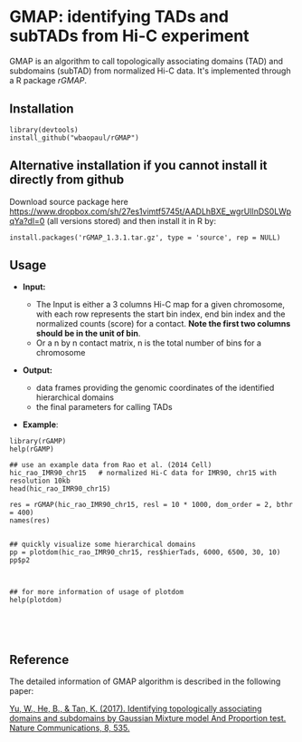# GMAP: identifying TADs and subTADs from Hi-C experiment

GMAP is an algorithm to call topologically associating domains (TAD) and subdomains (subTAD) from normalized Hi-C data.
It's implemented through a R package *rGMAP*.


## Installation 
```
library(devtools)
install_github("wbaopaul/rGMAP")
```

## Alternative installation if you cannot install it directly from github
Download source package here https://www.dropbox.com/sh/27es1vimtf5745t/AADLhBXE_wgrUIlnDS0LWpqYa?dl=0 
(all versions stored) and then install it in R by:
```
install.packages('rGMAP_1.3.1.tar.gz', type = 'source', rep = NULL)
```

## Usage
* **Input:**
  - The Input is either a 3 columns Hi-C map for a given chromosome, with each row represents the start bin index, end bin index and the normalized counts (score) for a contact. **Note the first two columns should be in the unit of bin**.
  - Or a n by n contact matrix, n is the total number of bins for a chromosome

* **Output:**
  - data frames providing the genomic coordinates of the identified hierarchical domains
  - the final parameters for calling TADs

* **Example**: 

```
library(rGAMP)
help(rGAMP)

## use an example data from Rao et al. (2014 Cell)
hic_rao_IMR90_chr15   # normalized Hi-C data for IMR90, chr15 with resolution 10kb
head(hic_rao_IMR90_chr15)

res = rGMAP(hic_rao_IMR90_chr15, resl = 10 * 1000, dom_order = 2, bthr = 400)
names(res)


## quickly visualize some hierarchical domains
pp = plotdom(hic_rao_IMR90_chr15, res$hierTads, 6000, 6500, 30, 10)
pp$p2



## for more information of usage of plotdom
help(plotdom)





```

## Reference
The detailed information of GMAP algorithm is described in the following paper:

[Yu, W., He, B., & Tan, K. (2017). Identifying topologically associating domains and subdomains by Gaussian Mixture model And Proportion test. Nature Communications, 8, 535. ](http://doi.org/10.1038/s41467-017-00478-8)


